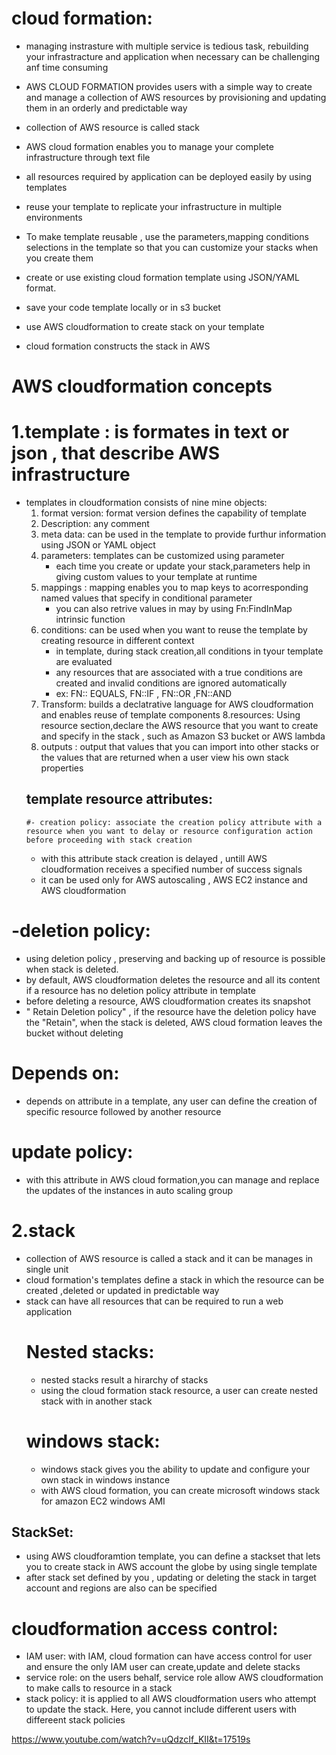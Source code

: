 # cloud formation:
- managing instrasture with multiple service is tedious task, rebuilding  your infrastracture and application when necessary can be challenging anf time consuming
- AWS CLOUD FORMATION provides users with a simple way to create and manage a collection of AWS resources by provisioning and updating them in an orderly and predictable way
- collection of AWS resource is called stack
- AWS cloud formation enables you to manage your complete infrastructure through text file

- all resources required by application can be deployed easily by using templates
- reuse your template to replicate your infrastructure in multiple environments
- To make template reusable , use the parameters,mapping conditions selections in the template so that you can customize your stacks when you create them
-  create or use existing cloud formation template using JSON/YAML format.
-  save your code template locally or in s3 bucket
-  use AWS cloudformation to create stack on your template
-  cloud formation constructs the stack in AWS
# AWS cloudformation concepts
# 1.template : is formates in text or json , that describe AWS infrastructure
  - templates in cloudformation consists of nine mine objects:
      1. format version: format version defines the capability of template 
      2. Description: any comment 
      3. meta data: can be used in the template to provide furthur information using JSON or YAML object
      4. parameters: templates can be customized using parameter
          - each time you create or update your stack,parameters help in giving custom values to your template at runtime
      5. mappings : mapping enables you to map keys to acorresponding named values that specify in conditional parameter
         - you can also retrive values in may by using Fn:FindInMap intrinsic function
      6. conditions: can be used when you want to reuse the template by creating resource in different context
          - in template, during stack creation,all conditions in tyour template are evaluated
          - any resources that are associated with a true conditions are created and invalid conditions are ignored automatically
          -  ex: FN:: EQUALS, FN::IF , FN::OR ,FN::AND
      7. Transform: builds a declatrative language for AWS cloudformation and enables reuse of template components
      8.resources: Using resource section,declare the AWS resource that you want to create and specify in the stack , such as Amazon S3 bucket or AWS lambda
      10. outputs : output that values that you can import into other stacks or the values that are returned when a user view his own stack properties
    ## template resource attributes:
        #- creation policy: associate the creation policy attribute with a resource when you want to delay or resource configuration action before proceeding with stack creation
      - with this attribute stack creation is delayed , untill AWS cloudformation receives a specified number of success signals
      - it can be used only for AWS autoscaling , AWS EC2 instance and AWS cloudformation

# -deletion policy:
  - using deletion policy , preserving and backing up of resource is possible when stack is deleted.
  - by default, AWS cloudformation deletes the resource and all its content if a resource has no deletion policy attribute in template
  - before deleting a resource, AWS cloudformation creates its snapshot
  -  " Retain Deletion policy" , if the resource have the deletion policy have the "Retain", when the stack is deleted, AWS cloud formation leaves the bucket without deleting
# Depends on: 
 - depends on attribute in a template, any user can define  the creation of specific resource followed by another resource
# update policy: 
  - with this attribute in AWS cloud formation,you can manage and replace the updates of the instances in auto scaling group 
# 2.stack
 - collection of AWS resource is called a stack and it can be manages in single unit
 - cloud formation's templates define a stack in which the resource can be created ,deleted or updated in predictable way
 - stack can have all resources that can be required to run a web application 
   # Nested stacks:
      - nested stacks  result a hirarchy of stacks
      - using the cloud formation stack resource, a user can create nested stack with in another stack
   # windows stack:
      - windows stack gives you the ability to update and configure your own stack in windows instance
      - with AWS cloud formation, you can create microsoft windows stack for amazon EC2 windows AMI
  ## StackSet:
  - using AWS cloudforamtion template, you can define  a stackset that lets you to create stack in AWS account the globe by using single template
  - after stack set defined by you , updating or deleting the stack in target account  and regions are also can be  specified
# cloudformation access control:
  - IAM user: with IAM, cloud formation can have access control for user and ensure the only IAM user can create,update and delete stacks
  - service role: on the users behalf, service role allow AWS cloudformation to make calls to resource in a stack
  - stack policy: it is applied to all AWS  cloudformation users who attempt to update the stack. Here, you cannot include different users with differeent stack policies


https://www.youtube.com/watch?v=uQdzcIf_KII&t=17519s
